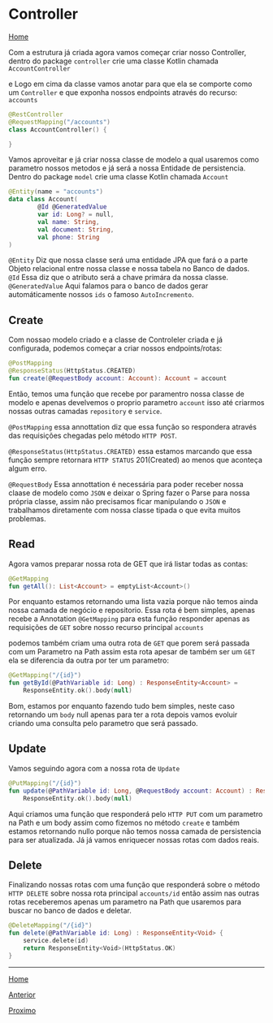 # Controller

[Home](../README.md)

Com a estrutura já criada agora vamos começar criar nosso Controller,
dentro do package `controller` crie uma classe Kotlin chamada `AccountController`

e Logo em cima da classe vamos anotar para que ela se comporte como um `Controller` e que exponha nossos endpoints através do recurso: `accounts`

```kotlin
@RestController
@RequestMapping("/accounts")
class AccountController() {

}
```

Vamos aproveitar e já criar nossa classe de modelo a qual usaremos como parametro nossos metodos e já será a nossa Entidade de persistencia.   
Dentro do package `model` crie uma classe Kotlin chamada `Account`

```kotlin
@Entity(name = "accounts")
data class Account(
        @Id @GeneratedValue
        var id: Long? = null,
        val name: String,
        val document: String,
        val phone: String
)
```

`@Entity` Diz que nossa classe será uma entidade JPA que fará o a parte Objeto relacional entre nossa classe e nossa tabela no Banco de dados.   
`@Id` Essa diz que o atributo será a chave primára da nossa classe.   
`@GeneratedValue` Aqui falamos para o banco de dados gerar automáticamente nossos `ids` o famoso `AutoIncremento`.

## Create

Com nossao modelo criado e a classe de Controleler criada e já configurada, podemos começar a criar nossos endpoints/rotas:

```kotlin
@PostMapping
@ResponseStatus(HttpStatus.CREATED)
fun create(@RequestBody account: Account): Account = account
```

Então, temos uma função que recebe por paramentro nossa classe de modelo e apenas develvemos o proprio parametro `account` isso até criarmos nossas outras camadas `repository` e `service`.

`@PostMapping` essa annottation diz que essa função so respondera através das requisições chegadas pelo método `HTTP POST`.

`@ResponseStatus(HttpStatus.CREATED)` essa estamos marcando que essa função sempre retornara `HTTP STATUS` 201(Created) ao menos que aconteça algum erro.

`@RequestBody` Essa annottation é necessária para poder receber nossa claase de modelo como `JSON` e deixar o Spring fazer o Parse para nossa própria classe, assim não precisamos ficar manipulando o `JSON` e trabalhamos diretamente com nossa classe tipada o que evita muitos problemas.


## Read

Agora vamos preparar nossa rota de GET que irá listar todas as contas:

```kotlin
@GetMapping
fun getAll(): List<Account> = emptyList<Account>()
```

Por enquanto estamos retornando uma lista vazia porque não temos ainda nossa camada de negócio e repositorio.
Essa rota é bem simples, apenas recebe a Annotation `@GetMapping` para esta função responder apenas as requisições de `GET` sobre nosso recurso principal `accounts`

podemos também criam uma outra rota de `GET` que porem será passada com um Parametro na Path assim esta rota apesar de também ser um `GET` ela se diferencia da outra por ter um parametro:

```kotlin
@GetMapping("/{id}")
fun getById(@PathVariable id: Long) : ResponseEntity<Account> =
    ResponseEntity.ok().body(null)
```

Bom, estamos por enquanto fazendo tudo bem simples, neste caso retornando um `body` null apenas para ter a rota depois vamos evoluir criando uma consulta pelo parametro que será passado.

## Update

Vamos seguindo agora com a nossa rota de `Update`

```kotlin
@PutMapping("/{id}")
fun update(@PathVariable id: Long, @RequestBody account: Account) : ResponseEntity<Account> = 
    ResponseEntity.ok().body(null)
```
Aqui criamos uma função que responderá pelo `HTTP PUT` com um parametro na Path e um body assim como fizemos no método `create` e também estamos retornando nullo porque não temos nossa camada de persistencia para ser atualizada. Já já vamos enriquecer nossas rotas com dados reais.

## Delete

Finalizando nossas rotas com uma função que responderá sobre o método `HTTP DELETE` sobre nossa rota principal `accounts/id` então assim nas outras rotas receberemos apenas um parametro na Path que usaremos para buscar no banco de dados e deletar.

```kotlin
@DeleteMapping("/{id}")
fun delete(@PathVariable id: Long) : ResponseEntity<Void> {
    service.delete(id)
    return ResponseEntity<Void>(HttpStatus.OK)
}
```

---
[Home](../README.md)

[Anterior](../README.md)

[Proximo](../02-controller/README.md)